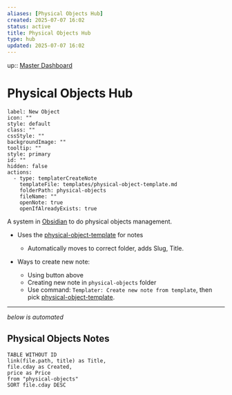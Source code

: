 ```yaml
---
aliases: [Physical Objects Hub]
created: 2025-07-07 16:02
status: active
title: Physical Objects Hub
type: hub
updated: 2025-07-07 16:02
---
```


up:: [Master Dashboard](master-dashboard.md)

# Physical Objects Hub

```meta-bind-button
label: New Object
icon: ""
style: default
class: ""
cssStyle: ""
backgroundImage: ""
tooltip: ""
style: primary
id: ""
hidden: false
actions:
  - type: templaterCreateNote
    templateFile: templates/physical-object-template.md
    folderPath: physical-objects
    fileName: ""
    openNote: true
    openIfAlreadyExists: true

```

A system in [Obsidian](obsidian.md) to do physical objects management.

- Uses the [physical-object-template](physical-object-template.md) for notes
	- Automatically moves to correct folder, adds Slug, Title.

- Ways to create new note:
	- Using button above
	- Creating new note in `physical-objects` folder
	- Use command: `Templater: Create new note from template`, then pick [physical-object-template](physical-object-template.md).

---

_below is automated_

## Physical Objects Notes

```dataview
TABLE WITHOUT ID
link(file.path, title) as Title,
file.cday as Created,
price as Price
from "physical-objects"
SORT file.cday DESC
```

